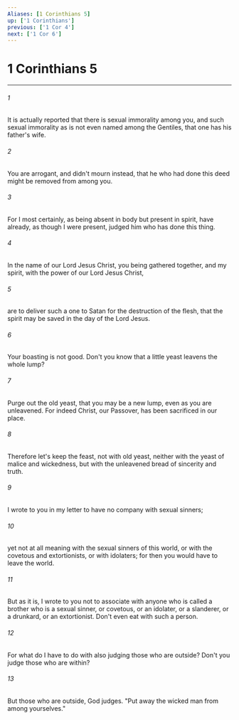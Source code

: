 ```yaml
---
Aliases: [1 Corinthians 5]
up: ['1 Corinthians']
previous: ['1 Cor 4']
next: ['1 Cor 6']
---
```

# 1 Corinthians 5
***





###### 1 

It is actually reported that there is sexual immorality among you, and such sexual immorality as is not even named among the Gentiles, that one has his father's wife. 



###### 2 

You are arrogant, and didn't mourn instead, that he who had done this deed might be removed from among you. 



###### 3 

For I most certainly, as being absent in body but present in spirit, have already, as though I were present, judged him who has done this thing. 



###### 4 

In the name of our Lord Jesus Christ, you being gathered together, and my spirit, with the power of our Lord Jesus Christ, 



###### 5 

are to deliver such a one to Satan for the destruction of the flesh, that the spirit may be saved in the day of the Lord Jesus. 



###### 6 

Your boasting is not good. Don't you know that a little yeast leavens the whole lump? 



###### 7 

Purge out the old yeast, that you may be a new lump, even as you are unleavened. For indeed Christ, our Passover, has been sacrificed in our place. 



###### 8 

Therefore let's keep the feast, not with old yeast, neither with the yeast of malice and wickedness, but with the unleavened bread of sincerity and truth. 



###### 9 

I wrote to you in my letter to have no company with sexual sinners; 



###### 10 

yet not at all meaning with the sexual sinners of this world, or with the covetous and extortionists, or with idolaters; for then you would have to leave the world. 



###### 11 

But as it is, I wrote to you not to associate with anyone who is called a brother who is a sexual sinner, or covetous, or an idolater, or a slanderer, or a drunkard, or an extortionist. Don't even eat with such a person. 



###### 12 

For what do I have to do with also judging those who are outside? Don't you judge those who are within? 



###### 13 

But those who are outside, God judges. "Put away the wicked man from among yourselves."
